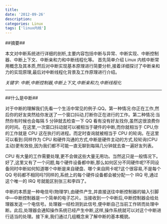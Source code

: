 ```yaml
---
title:
date: '2012-09-26'
description:
categories: Linux
tags: ['linux内核']
---
```

##摘要##
    
  本文对中断系统进行详细的剖析,主要内容包括中断与异常、中断实现、中断控制器、中断上下文、中断亲和力和中断线程化等。   首先简单介绍 Linux 内核中断常用概念及其本质,然后对中断实现基本原理进行简要分析,接着详细探讨了中断亲和力的实现原理,最后对中断线程化背景及工作原理进行介绍。 
    
  *关键字: 中断,中断控制器,中断上下文,中断亲和力,中断线程化*
        
- - -
##什么是中断##
    
对于中断的理解我们先看一个生活中常见的例子:QQ。第一种情况:你正在工作,然后你的好友突然给你发送了一个窗口抖动,打断你正在进行的工作。第二种情况:当然你有时候也会每隔 5 分钟就去检查一下 QQ 看有没有好友找你,虽然这很浪费你的时间。在这里,一次窗口抖动就可以被相当于硬件的中断,而你就相当于 CPU,你的工作就是 CPU 这在执行的进程。而定时查询就被相当于 CPU 的轮询。在这里可以看到:同样作为 CPU 和硬件沟通的方式,中断是硬件主动的方式,较轮询(CPU 主动)更有效些,因为我们都不可能一直无聊到每隔几分钟就去查一遍好友列表。

CPU 有大量的工作需要处理,更不会做这些大量无用功。当然这只是一般情况下。好了,这里又有了一个问题,每个硬件设备都中断,那么如何区分不同硬件呢?不同设备同时中断如何知道哪个中断是来自硬盘、哪个来自网卡呢?这个很容易,不是每个 QQ 号码都不相同吗?同样的,系统上的每个硬件设备都会被分配一个 IRQ 号,通过这个唯一的 IRQ 号就能区别张三和李四了。

中断的本质是一种电信号(物理学),由硬件产生,并直接送往中断控制器的输入引脚中—中断控制器是一个简单的电子芯片。当接收到一个中断后,中断控制器会给处理器发送一个电信号。处理器一经检测到此信号,便中断自己当前工作转而处理中断。此后,处理器会通知操作系统已经产生中断,这样,操作系统就可以对这个中断进行适当的处理。接下来,我们通过几组概念来了解中断的基本概貌。


